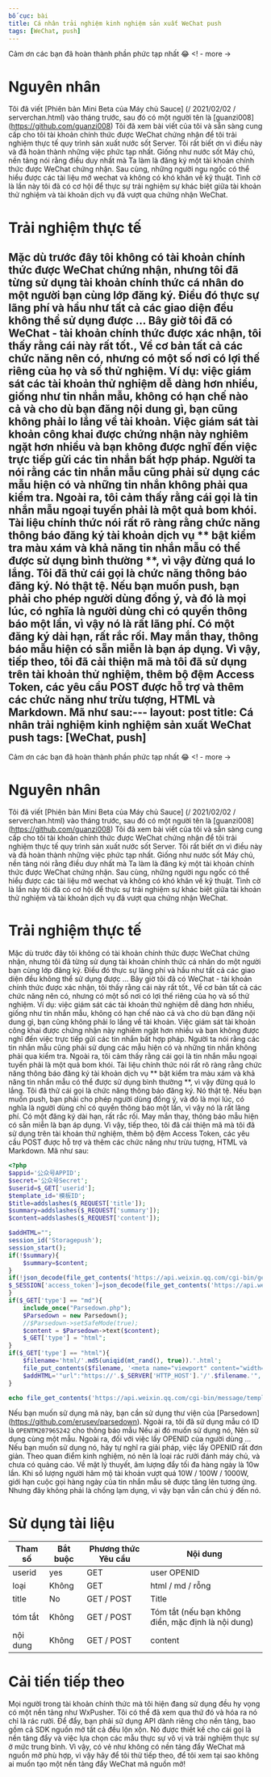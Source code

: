 ```yaml
---
bố cục: bài
title: Cá nhân trải nghiệm kinh nghiệm sản xuất WeChat push
tags: [WeChat, push]
---
```


Cảm ơn các bạn đã hoàn thành phần phức tạp nhất 😂 <! - more ->

# Nguyên nhân
Tôi đã viết [Phiên bản Mini Beta của Máy chủ Sauce] (/ 2021/02/02 / serverchan.html) vào tháng trước, sau đó có một người tên là [guanzi008] (https://github.com/guanzi008) Tôi đã xem bài viết của tôi và sẵn sàng cung cấp cho tôi tài khoản chính thức được WeChat chứng nhận để tôi trải nghiệm thực tế quy trình sản xuất nước sốt Server. Tôi rất biết ơn vì điều này và đã hoàn thành những việc phức tạp nhất. Giống như nước sốt Máy chủ, nền tảng nói rằng điều duy nhất mà Ta làm là đăng ký một tài khoản chính thức được WeChat chứng nhận. Sau cùng, những người ngu ngốc có thể hiểu được các tài liệu mở wechat và không có khó khăn về kỹ thuật.
Tình cờ là lần này tôi đã có cơ hội để thực sự trải nghiệm sự khác biệt giữa tài khoản thử nghiệm và tài khoản dịch vụ đã vượt qua chứng nhận WeChat.

# Trải nghiệm thực tế
Mặc dù trước đây tôi không có tài khoản chính thức được WeChat chứng nhận, nhưng tôi đã từng sử dụng tài khoản chính thức cá nhân do một người bạn cùng lớp đăng ký. Điều đó thực sự lãng phí và hầu như tất cả các giao diện đều không thể sử dụng được ... Bây giờ tôi đã có WeChat - tài khoản chính thức được xác nhận, tôi thấy rằng cái này rất tốt., Về cơ bản tất cả các chức năng nên có, nhưng có một số nơi có lợi thế riêng của họ và số thử nghiệm. Ví dụ: việc giám sát các tài khoản thử nghiệm dễ dàng hơn nhiều, giống như tin nhắn mẫu, không có hạn chế nào cả và cho dù bạn đăng nội dung gì, bạn cũng không phải lo lắng về tài khoản. Việc giám sát tài khoản công khai được chứng nhận này nghiêm ngặt hơn nhiều và bạn không được nghĩ đến việc trực tiếp gửi các tin nhắn bất hợp pháp. Người ta nói rằng các tin nhắn mẫu cũng phải sử dụng các mẫu hiện có và những tin nhắn không phải qua kiểm tra. Ngoài ra, tôi cảm thấy rằng cái gọi là tin nhắn mẫu ngoại tuyến phải là một quả bom khói. Tài liệu chính thức nói rất rõ ràng rằng chức năng thông báo đăng ký tài khoản dịch vụ ** bật kiểm tra màu xám và khả năng tin nhắn mẫu có thể được sử dụng bình thường **, vì vậy đừng quá lo lắng.
Tôi đã thử cái gọi là chức năng thông báo đăng ký. Nó thật tệ. Nếu bạn muốn push, bạn phải cho phép người dùng đồng ý, và đó là mọi lúc, có nghĩa là người dùng chỉ có quyền thông báo một lần, vì vậy nó là rất lãng phí. Có một đăng ký dài hạn, rất rắc rối. May mắn thay, thông báo mẫu hiện có sẵn miễn là bạn áp dụng. Vì vậy, tiếp theo, tôi đã cải thiện mã mà tôi đã sử dụng trên tài khoản thử nghiệm, thêm bộ đệm Access Token, các yêu cầu POST được hỗ trợ và thêm các chức năng như trừu tượng, HTML và Markdown. Mã như sau:---
layout: post
title: Cá nhân trải nghiệm kinh nghiệm sản xuất WeChat push
tags: [WeChat, push]
---

Cảm ơn các bạn đã hoàn thành phần phức tạp nhất 😂 <! - more ->

# Nguyên nhân
Tôi đã viết [Phiên bản Mini Beta của Máy chủ Sauce] (/ 2021/02/02 / serverchan.html) vào tháng trước, sau đó có một người tên là [guanzi008] (https://github.com/guanzi008) Tôi đã xem bài viết của tôi và sẵn sàng cung cấp cho tôi tài khoản chính thức được WeChat chứng nhận để tôi trải nghiệm thực tế quy trình sản xuất nước sốt Server. Tôi rất biết ơn vì điều này và đã hoàn thành những việc phức tạp nhất. Giống như nước sốt Máy chủ, nền tảng nói rằng điều duy nhất mà Ta làm là đăng ký một tài khoản chính thức được WeChat chứng nhận. Sau cùng, những người ngu ngốc có thể hiểu được các tài liệu mở wechat và không có khó khăn về kỹ thuật.
Tình cờ là lần này tôi đã có cơ hội để thực sự trải nghiệm sự khác biệt giữa tài khoản thử nghiệm và tài khoản dịch vụ đã vượt qua chứng nhận WeChat.

# Trải nghiệm thực tế
Mặc dù trước đây tôi không có tài khoản chính thức được WeChat chứng nhận, nhưng tôi đã từng sử dụng tài khoản chính thức cá nhân do một người bạn cùng lớp đăng ký. Điều đó thực sự lãng phí và hầu như tất cả các giao diện đều không thể sử dụng được ... Bây giờ tôi đã có WeChat - tài khoản chính thức được xác nhận, tôi thấy rằng cái này rất tốt., Về cơ bản tất cả các chức năng nên có, nhưng có một số nơi có lợi thế riêng của họ và số thử nghiệm. Ví dụ: việc giám sát các tài khoản thử nghiệm dễ dàng hơn nhiều, giống như tin nhắn mẫu, không có hạn chế nào cả và cho dù bạn đăng nội dung gì, bạn cũng không phải lo lắng về tài khoản. Việc giám sát tài khoản công khai được chứng nhận này nghiêm ngặt hơn nhiều và bạn không được nghĩ đến việc trực tiếp gửi các tin nhắn bất hợp pháp. Người ta nói rằng các tin nhắn mẫu cũng phải sử dụng các mẫu hiện có và những tin nhắn không phải qua kiểm tra. Ngoài ra, tôi cảm thấy rằng cái gọi là tin nhắn mẫu ngoại tuyến phải là một quả bom khói. Tài liệu chính thức nói rất rõ ràng rằng chức năng thông báo đăng ký tài khoản dịch vụ ** bật kiểm tra màu xám và khả năng tin nhắn mẫu có thể được sử dụng bình thường **, vì vậy đừng quá lo lắng.
Tôi đã thử cái gọi là chức năng thông báo đăng ký. Nó thật tệ. Nếu bạn muốn push, bạn phải cho phép người dùng đồng ý, và đó là mọi lúc, có nghĩa là người dùng chỉ có quyền thông báo một lần, vì vậy nó là rất lãng phí. Có một đăng ký dài hạn, rất rắc rối. May mắn thay, thông báo mẫu hiện có sẵn miễn là bạn áp dụng. Vì vậy, tiếp theo, tôi đã cải thiện mã mà tôi đã sử dụng trên tài khoản thử nghiệm, thêm bộ đệm Access Token, các yêu cầu POST được hỗ trợ và thêm các chức năng như trừu tượng, HTML và Markdown. Mã như sau:
```php
<?php
$appid='公众号APPID';
$secret='公众号Secret';
$userid=$_GET['userid'];
$template_id='模板ID';
$title=addslashes($_REQUEST['title']);
$summary=addslashes($_REQUEST['summary']);
$content=addslashes($_REQUEST['content']);

$addHTML="";
session_id('Storagepush');
session_start();
if(!$summary){
    $summary=$content;
}
if(!json_decode(file_get_contents('https://api.weixin.qq.com/cgi-bin/get_api_domain_ip?access_token='.$_SESSION['access_token']),true)['ip_list']){
$_SESSION['access_token']=json_decode(file_get_contents('https://api.weixin.qq.com/cgi-bin/token?grant_type=client_credential&appid='.$appid.'&secret='.$secret),true)['access_token'];
}
if($_GET['type'] == "md"){
    include_once("Parsedown.php");
    $Parsedown = new Parsedown();
    //$Parsedown->setSafeMode(true);
    $content = $Parsedown->text($content);
    $_GET['type'] = "html";
}
if($_GET['type'] == "html"){
    $filename='html/'.md5(uniqid(mt_rand(), true)).'.html';
    file_put_contents($filename, '<meta name="viewport" content="width=device-width, initial-scale=1"><title>'.$title.'</title><h1>'.$title.'</h1><hr>'.$content.'<hr><center>Powered By <a href="https://mabbs.github.io/">Mayx</a></center>');
    $addHTML='"url":"https://'.$_SERVER['HTTP_HOST'].'/'.$filename.'", ';
}

echo file_get_contents('https://api.weixin.qq.com/cgi-bin/message/template/send?access_token='.$_SESSION['access_token'], false, stream_context_create(array('http' => array('method'=>'post','header'=>"Content-Type: application/json;charset=utf-8",'content'=>'{"touser":"'.$userid.'","template_id":"'.$template_id.'", '.$addHTML.'"data":{"first": {"value":"'.$title.'"}, "keyword1": {"value":"'.$summary.'"}, "keyword2": {"value":"'.date('Y-m-d H:i:s').'"}}}'))));
```
Nếu bạn muốn sử dụng mã này, bạn cần sử dụng thư viện của [Parsedown] (https://github.com/erusev/parsedown). Ngoài ra, tôi đã sử dụng mẫu có ID là `OPENTM207965242` cho thông báo mẫu Nếu ai đó muốn sử dụng nó, Nên sử dụng cùng một mẫu.
Ngoài ra, đối với việc lấy OPENID của người dùng ... Nếu bạn muốn sử dụng nó, hãy tự nghĩ ra giải pháp, việc lấy OPENID rất đơn giản.
Theo quan điểm kinh nghiệm, nó nên là loại rác rưởi đánh máy chủ, và chưa có quảng cáo. Về mặt lý thuyết, âm lượng đẩy tối đa hàng ngày là 10w lần. Khi số lượng người hâm mộ tài khoản vượt quá 10W / 100W / 1000W, giới hạn cuộc gọi hàng ngày của tin nhắn mẫu sẽ được tăng lên tương ứng. Nhưng đây không phải là chống lạm dụng, vì vậy bạn vẫn cần chú ý đến nó.

# Sử dụng tài liệu

| Tham số | Bắt buộc | Phương thức Yêu cầu | Nội dung |
| - | - | - | - |
| userid | yes | GET | user OPENID |
| loại | Không | GET | html / md / rỗng |
| title | No | GET / POST | Title |
| tóm tắt | Không | GET / POST | Tóm tắt (nếu bạn không điền, mặc định là nội dung) |
| nội dung | Không | GET / POST | content |

# Cải tiến tiếp theo
Mọi người trong tài khoản chính thức mà tôi hiện đang sử dụng đều hy vọng có một nền tảng như WxPusher. Tôi có thể đã xem qua thứ đó và hóa ra nó chỉ là rác rưởi. Để đẩy, bạn phải sử dụng API dành riêng cho nền tảng, bao gồm cả SDK nguồn mở tất cả đều lộn xộn. Nó được thiết kế cho cái gọi là nền tảng đẩy và việc lựa chọn các mẫu thực sự vô vị và trải nghiệm thực sự ở mức trung bình. Vì vậy, có vẻ như không có nền tảng đẩy WeChat mã nguồn mở phù hợp, vì vậy hãy để tôi thử tiếp theo, để tôi xem tại sao không ai muốn tạo một nền tảng đẩy WeChat mã nguồn mở!
